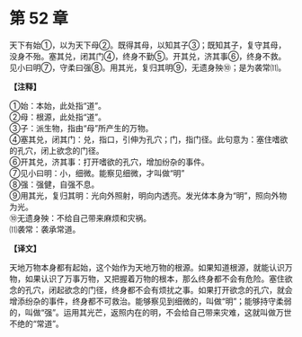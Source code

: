 # 第 52 章

天下有始①，以为天下母②。既得其母，以知其子③；既知其子，复守其母，没身不殆。塞其兑，闭其门④，终身不勤⑤。开其兑，济其事⑥，终身不救。见小曰明⑦，守柔曰强⑧。用其光，复归其明⑨，无遗身殃⑩；是为袭常⑾。

**【注释】**

①始：本始，此处指“道”。    
②母：根源，此处指“道”。    
③子：派生物，指由“母”所产生的万物。    
④塞其兑，闭其门：兑，指口，引伸为孔穴；门，指门径。此句意为：塞住嗜欲的孔穴，闭上欲念的门径。    
⑥开其兑，济其事：打开嗜欲的孔穴，增加纷杂的事件。    
⑦见小曰明：小，细微。能察见细微，才叫做“明”    
⑧强：强健，自强不息。    
⑨用其光，复归其明：光向外照射，明向内透亮。发光体本身为“明”，照向外物为光。    
⑩无遗身殃：不给自己带来麻烦和灾祸。    
⑾袭常：袭承常道。

**【译文】**

天地万物本身都有起始，这个始作为天地万物的根源。如果知道根源，就能认识万物，如果认识了万事万物，又把握着万物的根本，那么终身都不会有危险。塞住欲念的孔穴，闭起欲念的门径，终身都不会有烦扰之事。如果打开欲念的孔穴，就会增添纷杂的事件，终身都不可救治。能够察见到细微的，叫做“明”；能够持守柔弱的，叫做“强”。运用其光芒，返照内在的明，不会给自己带来灾难，这就叫做万世不绝的“常道”。

